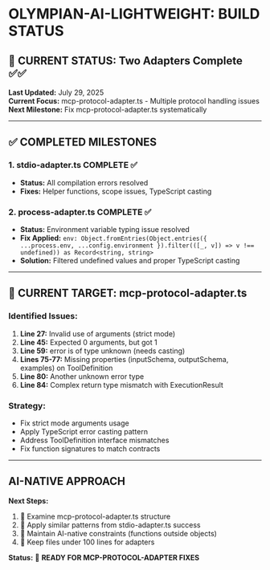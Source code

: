 # OLYMPIAN-AI-LIGHTWEIGHT: BUILD STATUS

## 🎯 CURRENT STATUS: Two Adapters Complete ✅✅

**Last Updated:** July 29, 2025  
**Current Focus:** mcp-protocol-adapter.ts - Multiple protocol handling issues  
**Next Milestone:** Fix mcp-protocol-adapter.ts systematically  

---

## ✅ COMPLETED MILESTONES

### 1. stdio-adapter.ts COMPLETE ✅ 
- **Status:** All compilation errors resolved
- **Fixes:** Helper functions, scope issues, TypeScript casting

### 2. process-adapter.ts COMPLETE ✅
- **Status:** Environment variable typing issue resolved  
- **Fix Applied:** `env: Object.fromEntries(Object.entries({ ...process.env, ...config.environment }).filter(([_, v]) => v !== undefined)) as Record<string, string>`
- **Solution:** Filtered undefined values and proper TypeScript casting

---

## 🔧 CURRENT TARGET: mcp-protocol-adapter.ts

### Identified Issues:
1. **Line 27:** Invalid use of arguments (strict mode)
2. **Line 45:** Expected 0 arguments, but got 1  
3. **Line 59:** error is of type unknown (needs casting)
4. **Lines 75-77:** Missing properties (inputSchema, outputSchema, examples) on ToolDefinition
5. **Line 80:** Another unknown error type
6. **Line 84:** Complex return type mismatch with ExecutionResult

### Strategy:
- Fix strict mode arguments usage
- Apply TypeScript error casting pattern
- Address ToolDefinition interface mismatches
- Fix function signatures to match contracts

---

## AI-NATIVE APPROACH

**Next Steps:** 
1. 🎯 Examine mcp-protocol-adapter.ts structure
2. 🎯 Apply similar patterns from stdio-adapter.ts success
3. 🎯 Maintain AI-native constraints (functions outside objects)
4. 🎯 Keep files under 100 lines for adapters

**Status:** 🎯 **READY FOR MCP-PROTOCOL-ADAPTER FIXES**
